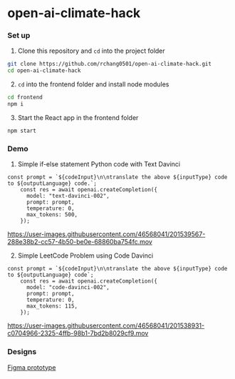 # open-ai-climate-hack

### Set up

1. Clone this repository and `cd` into the project folder

```bash
git clone https://github.com/rchang0501/open-ai-climate-hack.git
cd open-ai-climate-hack
```

2. `cd` into the frontend folder and install node modules

```bash
cd frontend
npm i
```

3. Start the React app in the frontend folder

```
npm start
```

### Demo 
1. Simple if-else statement Python code with Text Davinci 

```
const prompt = `${codeInput}\n\ntranslate the above ${inputType} code to ${outputLanguage} code.`;
    const res = await openai.createCompletion({
      model: "text-davinci-002",
      prompt: prompt,
      temperature: 0,
      max_tokens: 500,
    });
```

https://user-images.githubusercontent.com/46568041/201539567-288e38b2-cc57-4b50-be0e-68860ba754fc.mov


2. Simple LeetCode Problem using Code Davinci

```
const prompt = `${codeInput}\n\ntranslate the above ${inputType} code to ${outputLanguage} code`;
    const res = await openai.createCompletion({
      model: "code-davinci-002",
      prompt: prompt,
      temperature: 0,
      max_tokens: 115,
    });
```

https://user-images.githubusercontent.com/46568041/201538931-c0704966-2325-4ffb-98b1-7bd2b8029cf9.mov


### Designs

[Figma prototype](https://www.figma.com/proto/icEWggBbPppziSh981yWKK/open-ai-climate-hacks?page-id=0%3A1&node-id=79%3A352&viewport=1949%2C1369%2C0.66&scaling=min-zoom)
